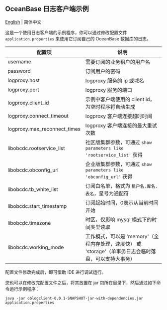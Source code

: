 OceanBase 日志客户端示例
--------------------

[English](README.md) | 简体中文

这是一个使用日志客户端的示例程序，你可以通过修改配置文件 `application.properties` 来使用它订阅自己的 OceanBase 数据库的日志。

| 配置项                          | 说明                                                            |
|------------------------------|---------------------------------------------------------------|
| username                     | 需要订阅的业务租户的用户名                                                 |
| password                     | 订阅用户的密码                                                       |
| logproxy.host                | logproxy 服务的 ip 或域名                                           |
| logproxy.port                | logproxy 服务的端口                                                |
| logproxy.client_id           | 示例中客户端使用的 client id，为空时程序将自动生成                                |
| logproxy.connect_timeout     | logproxy 客户端连接超时时间                                            |
| logproxy.max_reconnect_times | logproxy 客户端连接的最大重试次数                                         |
| libobcdc.rootservice_list    | 社区版集群参数，可通过 `show parameters like 'rootservice_list'` 获得      |
| libobcdc.obconfig_url        | 企业版集群参数，可通过 `show parameters like 'obconfig_url'` 获得          |
| libobcdc.tb_white_list       | 订阅白名单，格式为 `租户名.库名.表名`，星号为通配符                                  |
| libobcdc.start_timestamp     | 订阅起始时间，0表示从当前时间开始                                             |
| libobcdc.timezone            | 时区，仅影响 mysql 模式下的时间类型读取                                       |
| libobcdc.working_mode        | 工作模式，可以是 'memory'（全程内存处理，速度快） 或 'storage'（单事务日志会临时落盘，可以支持大事务） |

配置文件修改完成后，即可借助 IDE 进行调试运行。

您也可以在修改完配置文件之后，将其放置在 jar 包所在目录下，然后通过如下命令运行示例程序：

```shell
java -jar oblogclient-0.0.1-SNAPSHOT-jar-with-dependencies.jar application.properties
```
